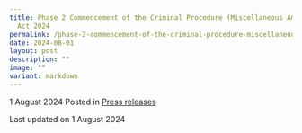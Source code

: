 ```yaml
---
title: Phase 2 Commencement of the Criminal Procedure (Miscellaneous Amendments)
  Act 2024
permalink: /phase-2-commencement-of-the-criminal-procedure-miscellaneous-amendments-act-2024/
date: 2024-08-01
layout: post
description: ""
image: ""
variant: markdown
---
```

1 August 2024 Posted in [Press releases](/news/press-releases)



<p></p><p class="right-side-updated">Last updated on 1 August 2024</p>


